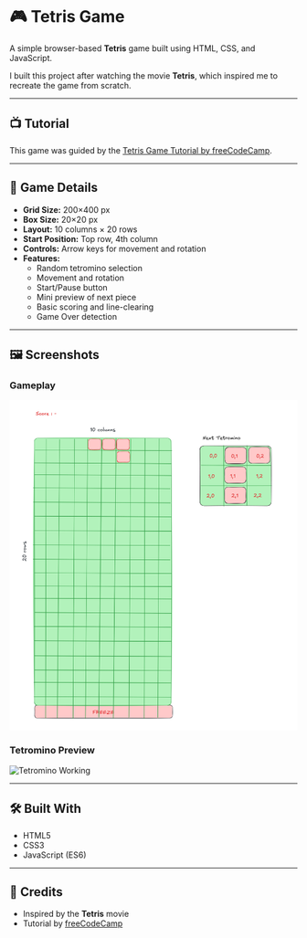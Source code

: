 # 🎮 Tetris Game

A simple browser-based **Tetris** game built using HTML, CSS, and JavaScript.

I built this project after watching the movie **Tetris**, which inspired me to recreate the game from scratch.

---

## 📺 Tutorial

This game was guided by the [Tetris Game Tutorial by freeCodeCamp](https://www.youtube.com/watch?v=rAUn1Lom6dw&ab_channel=freeCodeCamp.org).

---

## 🧱 Game Details

- **Grid Size:** 200×400 px  
- **Box Size:** 20×20 px  
- **Layout:** 10 columns × 20 rows  
- **Start Position:** Top row, 4th column  
- **Controls:** Arrow keys for movement and rotation  
- **Features:**
  - Random tetromino selection
  - Movement and rotation
  - Start/Pause button
  - Mini preview of next piece
  - Basic scoring and line-clearing
  - Game Over detection

---

## 🖼️ Screenshots

### Gameplay  
![Gameplay](Images/Display.png)

### Tetromino Preview  
![Tetromino Working](Images/How_the_tetromino_works.png)

---

## 🛠️ Built With

- HTML5  
- CSS3  
- JavaScript (ES6)

---

## 🙌 Credits

- Inspired by the **Tetris** movie  
- Tutorial by [freeCodeCamp](https://www.freecodecamp.org/)
